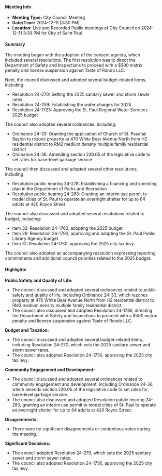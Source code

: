 #### Meeting Info
- **Meeting Type:** City Council Meeting
- **Date/Time:** 2024-12-11 (3:30 PM)
- **Location:** Live and Recorded Public meetings of City Council on 2024-12-11 3:30 PM for City of Saint Paul

#### Summary

The meeting began with the adoption of the consent agenda, which included several resolutions. The first resolution was to direct the Department of Safety and Inspections to proceed with a $500 matrix penalty and license suspension against Taste of Rondo LLC.

Next, the council discussed and adopted several budget-related items, including:

- Resolution 24-270: Setting the 2025 sanitary sewer and storm sewer rates
- Resolution 24-259: Establishing the water charges for 2025
- Resolution 24-1723: Approving the St. Paul Regional Water Services 2025 budget

The council also adopted several ordinances, including:

- Ordinance 24-33: Granting the application of Church of St. Paschal Baylon to rezone property at 470 White Bear Avenue North from H2 residential district to RM2 medium density multiple family residential district
- Ordinance 24-36: Amending section 220.05 of the legislative code to set rates for base-level garbage service

The council then discussed and adopted several other resolutions, including:

- Resolution public hearing 24-278: Establishing a financing and spending plan in the Department of Parks and Recreation
- Resolution public hearing 24-283: Granting an interim use permit to model cities of St. Paul to operate an overnight shelter for up to 64 adults at 420 Royce Street

The council also discussed and adopted several resolutions related to budget, including:

- Item 32: Resolution 24-1763, adopting the 2025 budget
- Item 29: Resolution 24-1793, approving and adopting the St. Paul Public Library Agency budget
- Item 31: Resolution 24-1750, approving the 2025 city tax levy

The council also adopted an accompanying resolution expressing reporting commitments and additional council priorities related to the 2025 budget.

#### Highlights

**Public Safety and Quality of Life:**

* The council discussed and adopted several ordinances related to public safety and quality of life, including Ordinance 24-33, which rezones property at 470 White Bear Avenue North from H2 residential district to RM2 medium density multiple family residential district.
* The council also discussed and adopted Resolution 24-1786, directing the Department of Safety and Inspections to proceed with a $500 matrix penalty and license suspension against Taste of Rondo LLC.

**Budget and Taxation:**

* The council discussed and adopted several budget-related items, including Resolution 24-270, which sets the 2025 sanitary sewer and storm sewer rates.
* The council also adopted Resolution 24-1750, approving the 2025 city tax levy.

**Community Engagement and Development:**

* The council discussed and adopted several ordinances related to community engagement and development, including Ordinance 24-36, which amends section 220.05 of the legislative code to set rates for base-level garbage service.
* The council also discussed and adopted Resolution public hearing 24-283, granting an interim use permit to model cities of St. Paul to operate an overnight shelter for up to 64 adults at 420 Royce Street.

**Disagreements:**

* There were no significant disagreements or contentious votes during the meeting.

**Significant Decisions:**

* The council adopted Resolution 24-270, which sets the 2025 sanitary sewer and storm sewer rates.
* The council also adopted Resolution 24-1750, approving the 2025 city tax levy.

